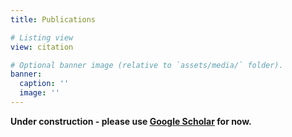 ```yaml
---
title: Publications

# Listing view
view: citation

# Optional banner image (relative to `assets/media/` folder).
banner:
  caption: ''
  image: ''
---
```


**Under construction - please use [Google Scholar](https://scholar.google.com/citations?user=Hv8jp00AAAAJ&hl=en&oi=ao) for now.**



